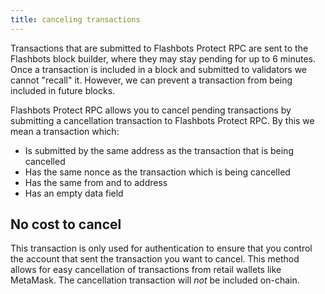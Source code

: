 ```yaml
---
title: canceling transactions
---
```


Transactions that are submitted to Flashbots Protect RPC are sent to the Flashbots block builder, where they may stay pending for up to 6 minutes. Once a transaction is included in a block and submitted to validators we cannot "recall" it. However, we can prevent a transaction from being included in future blocks.

Flashbots Protect RPC allows you to cancel pending transactions by submitting a cancellation transaction to Flashbots Protect RPC. By this we mean a transaction which:

- Is submitted by the same address as the transaction that is being cancelled
- Has the same nonce as the transaction which is being cancelled
- Has the same from and to address
- Has an empty data field

## No cost to cancel

This transaction is only used for authentication to ensure that you control the account that sent the transaction you want to cancel. This method allows for easy cancellation of transactions from retail wallets like MetaMask. The cancellation transaction will *not* be included on-chain.

